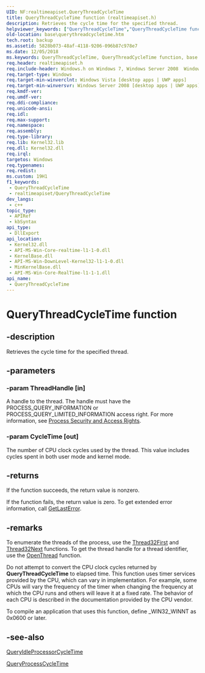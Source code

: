 ```yaml
---
UID: NF:realtimeapiset.QueryThreadCycleTime
title: QueryThreadCycleTime function (realtimeapiset.h)
description: Retrieves the cycle time for the specified thread.
helpviewer_keywords: ["QueryThreadCycleTime","QueryThreadCycleTime function","base.querythreadcycletime","realtimeapiset/QueryThreadCycleTime","winbase/QueryThreadCycleTime"]
old-location: base\querythreadcycletime.htm
tech.root: backup
ms.assetid: 5828b073-48af-4118-9206-096b87c978e7
ms.date: 12/05/2018
ms.keywords: QueryThreadCycleTime, QueryThreadCycleTime function, base.querythreadcycletime, realtimeapiset/QueryThreadCycleTime, winbase/QueryThreadCycleTime
req.header: realtimeapiset.h
req.include-header: Windows.h on Windows 7, Windows Server 2008  Windows Server 2008 R2
req.target-type: Windows
req.target-min-winverclnt: Windows Vista [desktop apps | UWP apps]
req.target-min-winversvr: Windows Server 2008 [desktop apps | UWP apps]
req.kmdf-ver: 
req.umdf-ver: 
req.ddi-compliance: 
req.unicode-ansi: 
req.idl: 
req.max-support: 
req.namespace: 
req.assembly: 
req.type-library: 
req.lib: Kernel32.lib
req.dll: Kernel32.dll
req.irql: 
targetos: Windows
req.typenames: 
req.redist: 
ms.custom: 19H1
f1_keywords:
 - QueryThreadCycleTime
 - realtimeapiset/QueryThreadCycleTime
dev_langs:
 - c++
topic_type:
 - APIRef
 - kbSyntax
api_type:
 - DllExport
api_location:
 - Kernel32.dll
 - API-MS-Win-Core-realtime-l1-1-0.dll
 - KernelBase.dll
 - API-MS-Win-DownLevel-Kernel32-l1-1-0.dll
 - MinKernelBase.dll
 - API-MS-Win-Core-RealTime-l1-1-1.dll
api_name:
 - QueryThreadCycleTime
---
```


# QueryThreadCycleTime function


## -description

Retrieves the cycle time for the specified thread.

## -parameters

### -param ThreadHandle [in]

A handle to the thread. The handle must have the PROCESS_QUERY_INFORMATION or PROCESS_QUERY_LIMITED_INFORMATION access right. For more information, see 
<a href="/windows/desktop/ProcThread/process-security-and-access-rights">Process Security and Access Rights</a>.

### -param CycleTime [out]

The number of CPU clock cycles used by the thread. This value includes cycles spent in both user mode and kernel mode.

## -returns

If the function succeeds, the return value is nonzero.

If the function fails, the return value is zero. To get extended error information, call 
<a href="/windows/desktop/api/errhandlingapi/nf-errhandlingapi-getlasterror">GetLastError</a>.

## -remarks

To enumerate the threads of the process, use the <a href="/windows/desktop/api/tlhelp32/nf-tlhelp32-thread32first">Thread32First</a> and <a href="/windows/desktop/api/tlhelp32/nf-tlhelp32-thread32next">Thread32Next</a> functions. To get the thread handle for a thread identifier, use the 
<a href="/windows/desktop/api/processthreadsapi/nf-processthreadsapi-openthread">OpenThread</a> function.

Do not attempt to convert the CPU clock cycles returned by <b>QueryThreadCycleTime</b> to elapsed time. This function uses timer services provided by the CPU, which can vary in implementation. For example, some CPUs will vary the frequency of the timer when changing the frequency at which the CPU runs and others will leave it at a fixed rate. The behavior of each CPU is described in the documentation provided by the CPU vendor.

To compile an application that uses this function, define _WIN32_WINNT as 0x0600 or later.

## -see-also

<a href="/windows/desktop/api/realtimeapiset/nf-realtimeapiset-queryidleprocessorcycletime">QueryIdleProcessorCycleTime</a>



<a href="/windows/desktop/api/realtimeapiset/nf-realtimeapiset-queryprocesscycletime">QueryProcessCycleTime</a>